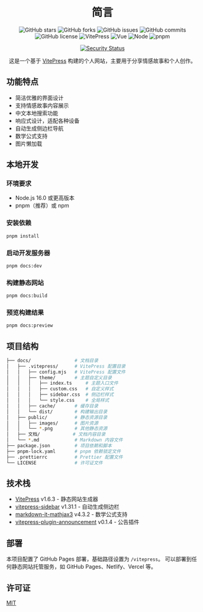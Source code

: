 <div align="center">
  
# 简言

![GitHub stars](https://img.shields.io/github/stars/1411430556/vitepress?style=flat-square&logo=github&color=yellow&label=Stars)
![GitHub forks](https://img.shields.io/github/forks/1411430556/vitepress?style=flat-square&logo=github&color=blue&label=Forks)
![GitHub issues](https://img.shields.io/github/issues/1411430556/vitepress?style=flat-square&logo=github&color=red&label=Issues)
![GitHub commits](https://img.shields.io/github/commit-activity/t/1411430556/vitepress?style=flat-square&logo=github&color=green&label=Commits&include_all_commits)
![GitHub license](https://img.shields.io/github/license/1411430556/vitepress?style=flat-square&logo=github)
![VitePress](https://img.shields.io/badge/VitePress-1.6.3-brightgreen?style=flat-square&logo=vite)
![Vue](https://img.shields.io/badge/Vue-3.0+-brightgreen?style=flat-square&logo=vue.js)
![Node](https://img.shields.io/badge/Node-22.16.0-brightgreen?style=flat-square&logo=node.js)
![pnpm](https://img.shields.io/badge/pnpm-10.12.3-blue?style=flat-square&logo=pnpm)

[![Security Status](https://www.murphysec.com/platform3/v31/badge/1940988725560365056.svg)](https://www.murphysec.com/console/report/1940988725426147328/1940988725560365056)

这是一个基于 [VitePress](https://vitepress.dev/) 构建的个人网站，主要用于分享情感故事和个人创作。
</div>

## 功能特点

- 简洁优雅的界面设计
- 支持情感故事内容展示
- 中文本地搜索功能
- 响应式设计，适配各种设备
- 自动生成侧边栏导航
- 数学公式支持
- 图片懒加载

## 本地开发

### 环境要求

- Node.js 16.0 或更高版本
- pnpm（推荐）或 npm

### 安装依赖

```bash
pnpm install
```

### 启动开发服务器

```bash
pnpm docs:dev
```

### 构建静态网站

```bash
pnpm docs:build
```

### 预览构建结果

```bash
pnpm docs:preview
```

## 项目结构

```bash
├── docs/                # 文档目录
│   ├── .vitepress/      # VitePress 配置目录
│   │   ├── config.mjs   # VitePress 配置文件
│   │   ├── theme/       # 主题自定义目录
│   │   │   ├── index.ts     # 主题入口文件
│   │   │   ├── custom.css   # 自定义样式
│   │   │   ├── sidebar.css  # 侧边栏样式
│   │   │   └── style.css    # 全局样式
│   │   ├── cache/       # 缓存目录
│   │   └── dist/        # 构建输出目录
│   ├── public/          # 静态资源目录
│   │   ├── images/      # 图片资源
│   │   └── *.png        # 其他静态资源
│   ├── 文档/            # 文档内容目录
│   └── *.md             # Markdown 内容文件
├── package.json         # 项目依赖和脚本
├── pnpm-lock.yaml       # pnpm 依赖锁定文件
├── .prettierrc          # Prettier 配置文件
└── LICENSE              # 许可证文件
```

## 技术栈

- [VitePress](https://vitepress.dev/) v1.6.3 - 静态网站生成器
- [vitepress-sidebar](https://www.npmjs.com/package/vitepress-sidebar) v1.31.1 - 自动生成侧边栏
- [markdown-it-mathjax3](https://www.npmjs.com/package/markdown-it-mathjax3) v4.3.2 - 数学公式支持
- [vitepress-plugin-announcement](https://www.npmjs.com/package/vitepress-plugin-announcement) v0.1.4 - 公告插件

## 部署

本项目配置了 GitHub Pages 部署，基础路径设置为 `/vitepress`。
可以部署到任何静态网站托管服务，如 GitHub Pages、Netlify、Vercel 等。

## 许可证

[MIT](LICENSE) 
